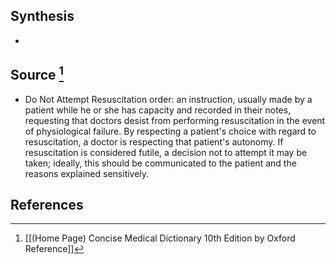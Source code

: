 ## Synthesis
- 
## Source [^1]
- Do Not Attempt Resuscitation order: an instruction, usually made by a patient while he or she has capacity and recorded in their notes, requesting that doctors desist from performing resuscitation in the event of physiological failure. By respecting a patient's choice with regard to resuscitation, a doctor is respecting that patient's autonomy. If resuscitation is considered futile, a decision not to attempt it may be taken; ideally, this should be communicated to the patient and the reasons explained sensitively.
## References

[^1]: [[(Home Page) Concise Medical Dictionary 10th Edition by Oxford Reference]]